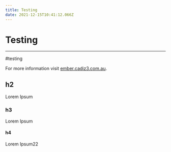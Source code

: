 ```yaml
---
title: Testing
date: 2021-12-15T10:41:12.066Z
---
```

# **Testing**

- - -

#testing

For more information visit [ember.cadiz3.com.au](https://ember.cadiz3.com.au).

## h2

Lorem Ipsum

### h3

Lorem Ipsum

#### h4

Lorem Ipsum22
